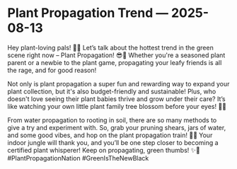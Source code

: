 # Plant Propagation Trend — 2025-08-13

Hey plant-loving pals! 🌿🌸 Let’s talk about the hottest trend in the green scene right now – Plant Propagation! 😎🌱 Whether you're a seasoned plant parent or a newbie to the plant game, propagating your leafy friends is all the rage, and for good reason!

Not only is plant propagation a super fun and rewarding way to expand your plant collection, but it's also budget-friendly and sustainable! Plus, who doesn't love seeing their plant babies thrive and grow under their care? It’s like watching your own little plant family tree blossom before your eyes! 🌳💚

From water propagation to rooting in soil, there are so many methods to give a try and experiment with. So, grab your pruning shears, jars of water, and some good vibes, and hop on the plant propagation train! 🚂🌿 Your indoor jungle will thank you, and you’ll be one step closer to becoming a certified plant whisperer! Keep on propagating, green thumbs! ✨🌱#PlantPropagationNation #GreenIsTheNewBlack